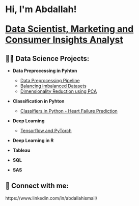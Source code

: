 <h1>Hi, I'm Abdallah! 

  <a href="https://www.linkedin.com/in/abdallahismail/"> Data Scientist, Marketing and Consumer Insights Analyst </a>

<h2>👨‍💻 Data Science Projects:</h2>

- <b> Data Preprocessing in Pyhton </b>
  - [Data Preprocessing Pipeline](https://github.com/abdallahoismail/Data-Preprocessing/blob/main/preprocessing%20pipeline.ipynb)
  - [Balancing imbalanced Datasets](https://github.com/abdallahoismail/Data-Preprocessing/blob/main/handling%20imbalaced%20data%20SMOTE.ipynb)
  - [Dimensionality Reduction using PCA](https://github.com/abdallahoismail/Data-Preprocessing/blob/main/PCA.ipynb)
    
- <b> Classification in Pyhton </b>
  - [Classifiers in Python - Heart Failure Prediction](https://github.com/abdallahoismail/Classification/blob/main/Binary_classification_models.ipynb)

- <b> Deep Learning </b>
  - [Tensorflow and PyTorch](https://github.com/abdallahoismail/Deep-Learning)

- <b> Deep Learning in R </b>

- <b> Tableau </b>
  
- <b> SQL </b>

- <b> SAS </b>

<h2> 🤳 Connect with me:</h2>
https://www.linkedin.com/in/abdallahismail/

<!--
**joshmadakor1/joshmadakor1** is a ✨ _special_ ✨ repository because its `README.md` (this file) appears on your GitHub profile.

Here are some ideas to get you started:

- 🔭 I’m currently working on ...
- 🌱 I’m currently learning ...
- 👯 I’m looking to collaborate on ...
- 🤔 I’m looking for help with ...
- 💬 Ask me about ...
- 📫 How to reach me: ...
- 😄 Pronouns: ...
- ⚡ Fun fact: ...
-->
